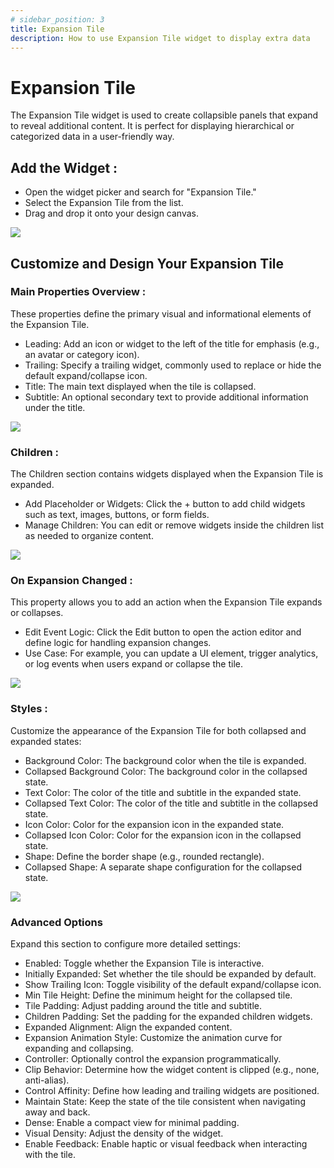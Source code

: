```yaml
---
# sidebar_position: 3
title: Expansion Tile 
description: How to use Expansion Tile widget to display extra data
---
```

  
  # Expansion Tile
  
  The Expansion Tile widget is used to create collapsible panels that expand to reveal additional content. It is perfect for displaying hierarchical or categorized data in a user-friendly way.
  
  ## Add the Widget : 
  
  - Open the widget picker and search for "Expansion Tile."
  - Select the Expansion Tile from the list.
  - Drag and drop it onto your design canvas.
  
  ![](./img/expansion/.png)
  
  
 
## Customize and Design Your Expansion Tile

### Main Properties Overview : 
These properties define the primary visual and informational elements of the Expansion Tile.

- Leading: Add an icon or widget to the left of the title for emphasis (e.g., an avatar or category icon).
- Trailing: Specify a trailing widget, commonly used to replace or hide the default expand/collapse icon.
- Title: The main text displayed when the tile is collapsed.
- Subtitle: An optional secondary text to provide additional information under the title.


![](./img/expansion/2_customizing.png)



### Children : 
The Children section contains widgets displayed when the Expansion Tile is expanded.

- Add Placeholder or Widgets: Click the + button to add child widgets such as text, images, buttons, or form fields.
- Manage Children: You can edit or remove widgets inside the children list as needed to organize content.

![](./img/expansion/3_children.png)


### On Expansion Changed : 
This property allows you to add an action when the Expansion Tile expands or collapses.

- Edit Event Logic: Click the Edit button to open the action editor and define logic for handling expansion changes.
- Use Case: For example, you can update a UI element, trigger analytics, or log events when users expand or collapse the tile.

![](./img/expansion/4_explanion_changed.png)


### Styles : 
Customize the appearance of the Expansion Tile for both collapsed and expanded states:

- Background Color: The background color when the tile is expanded.
- Collapsed Background Color: The background color in the collapsed state.
- Text Color: The color of the title and subtitle in the expanded state.
- Collapsed Text Color: The color of the title and subtitle in the collapsed state.
- Icon Color: Color for the expansion icon in the expanded state.
- Collapsed Icon Color: Color for the expansion icon in the collapsed state.
- Shape: Define the border shape (e.g., rounded rectangle).
- Collapsed Shape: A separate shape configuration for the collapsed state.

![](./img/expansion/5_style.png)


### Advanced Options
Expand this section to configure more detailed settings:

- Enabled: Toggle whether the Expansion Tile is interactive.
- Initially Expanded: Set whether the tile should be expanded by default.
- Show Trailing Icon: Toggle visibility of the default expand/collapse icon.
- Min Tile Height: Define the minimum height for the collapsed tile.
- Tile Padding: Adjust padding around the title and subtitle.
- Children Padding: Set the padding for the expanded children widgets.
- Expanded Alignment: Align the expanded content.
- Expansion Animation Style: Customize the animation curve for expanding and collapsing.
- Controller: Optionally control the expansion programmatically.
- Clip Behavior: Determine how the widget content is clipped (e.g., none, anti-alias).
- Control Affinity: Define how leading and trailing widgets are positioned.
- Maintain State: Keep the state of the tile consistent when navigating away and back.
- Dense: Enable a compact view for minimal padding.
- Visual Density: Adjust the density of the widget.
- Enable Feedback: Enable haptic or visual feedback when interacting with the tile.


